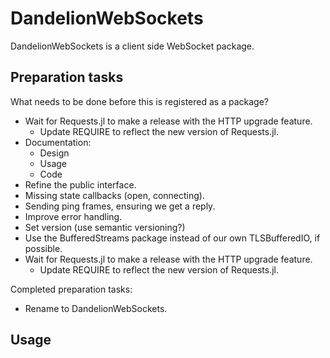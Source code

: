 # DandelionWebSockets
DandelionWebSockets is a client side WebSocket package.

## Preparation tasks
What needs to be done before this is registered as a package?

- Wait for Requests.jl to make a release with the HTTP upgrade feature.
    + Update REQUIRE to reflect the new version of Requests.jl.
- Documentation:
    + Design
    + Usage
    + Code
- Refine the public interface.
- Missing state callbacks (open, connecting).
- Sending ping frames, ensuring we get a reply.
- Improve error handling.
- Set version (use semantic versioning?)
- Use the BufferedStreams package instead of our own TLSBufferedIO, if possible.
- Wait for Requests.jl to make a release with the HTTP upgrade feature.
    + Update REQUIRE to reflect the new version of Requests.jl.

Completed preparation tasks:

- Rename to DandelionWebSockets.

## Usage
